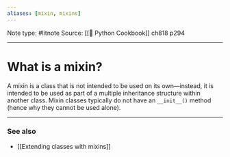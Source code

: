 ```yaml
---
aliases: [mixin, mixins]
---
```

Note type: #litnote
Source: [[📖 Python Cookbook]] ch818 p294

---
# What is a mixin?
A mixin is a class that is not intended to be used on its own—instead, it is intended to be used as part of a multiple inheritance structure within another class. Mixin classes typically do not have an `__init__()` method (hence why they cannot be used alone).

---
### See also
- [[Extending classes with mixins]]